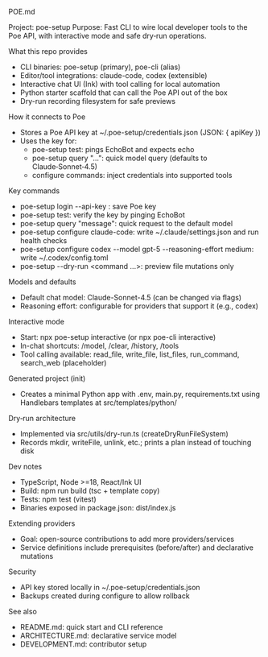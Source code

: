 POE.md

Project: poe-setup
Purpose: Fast CLI to wire local developer tools to the Poe API, with interactive mode and safe dry‑run operations.

What this repo provides
- CLI binaries: poe-setup (primary), poe-cli (alias)
- Editor/tool integrations: claude-code, codex (extensible)
- Interactive chat UI (Ink) with tool calling for local automation
- Python starter scaffold that can call the Poe API out of the box
- Dry-run recording filesystem for safe previews

How it connects to Poe
- Stores a Poe API key at ~/.poe-setup/credentials.json (JSON: { apiKey })
- Uses the key for:
  - poe-setup test: pings EchoBot and expects echo
  - poe-setup query "...": quick model query (defaults to Claude‑Sonnet‑4.5)
  - configure commands: inject credentials into supported tools

Key commands
- poe-setup login --api-key <key>: save Poe key
- poe-setup test: verify the key by pinging EchoBot
- poe-setup query "message": quick request to the default model
- poe-setup configure claude-code: write ~/.claude/settings.json and run health checks
- poe-setup configure codex --model gpt-5 --reasoning-effort medium: write ~/.codex/config.toml
- poe-setup --dry-run <command ...>: preview file mutations only

Models and defaults
- Default chat model: Claude-Sonnet-4.5 (can be changed via flags)
- Reasoning effort: configurable for providers that support it (e.g., codex)

Interactive mode
- Start: npx poe-setup interactive (or npx poe-cli interactive)
- In-chat shortcuts: /model, /clear, /history, /tools
- Tool calling available: read_file, write_file, list_files, run_command, search_web (placeholder)

Generated project (init)
- Creates a minimal Python app with .env, main.py, requirements.txt using Handlebars templates at src/templates/python/

Dry‑run architecture
- Implemented via src/utils/dry-run.ts (createDryRunFileSystem)
- Records mkdir, writeFile, unlink, etc.; prints a plan instead of touching disk

Dev notes
- TypeScript, Node >=18, React/Ink UI
- Build: npm run build (tsc + template copy)
- Tests: npm test (vitest)
- Binaries exposed in package.json: dist/index.js

Extending providers
- Goal: open-source contributions to add more providers/services
- Service definitions include prerequisites (before/after) and declarative mutations

Security
- API key stored locally in ~/.poe-setup/credentials.json
- Backups created during configure to allow rollback

See also
- README.md: quick start and CLI reference
- ARCHITECTURE.md: declarative service model
- DEVELOPMENT.md: contributor setup